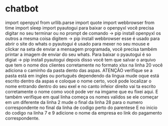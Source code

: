 # chatbot
import openpyxl
from urllib.parse import quote
import webbrowser
from time import sleep
import pyautogui
para baixar o openpyxl você precisa digitar no seu terminar ou no prompt de comando -> pip install openpyxl
os outros a mesma coisa digitem -> pip install webbrowser
esse é usado para abrir o site do whats 
o pyautogui é usado para mexer no seu mouse e clickar na seta de enviar a mensagem programada, você precisa também printar a imagem de 
enviar do seu whats. Para baixar o pyautogui é so digiat -> pip install pyautogui
depois disso você tem que salvar o arquivo que tem o nome dos clientes corretamente no formato xlsx 
na linha 20 você adiciona o caminho da pasta dento das aspas. ATENÇÃO verifique se a pasta está em ingles ou português dependendo da
língua mude oque está escrito dentro da aspas e coloque o nome certo, você pode localizar o nome entrando dentro do seu exel e no canto
infeior direito vai ta escrito corretamente o nome como você pode ver na imgame que eu fixei aqui. E também verifique em qual linha 
começa os nomes validos se ele começar em um diferente da linha 2 mude o final da linha 28 para o numero correspondente no final da
linha de codigo perto do parentese
E no inicio do codigo na linha 7 e 9 adicione o nome da empresa eo link do pagamento correspondente.


